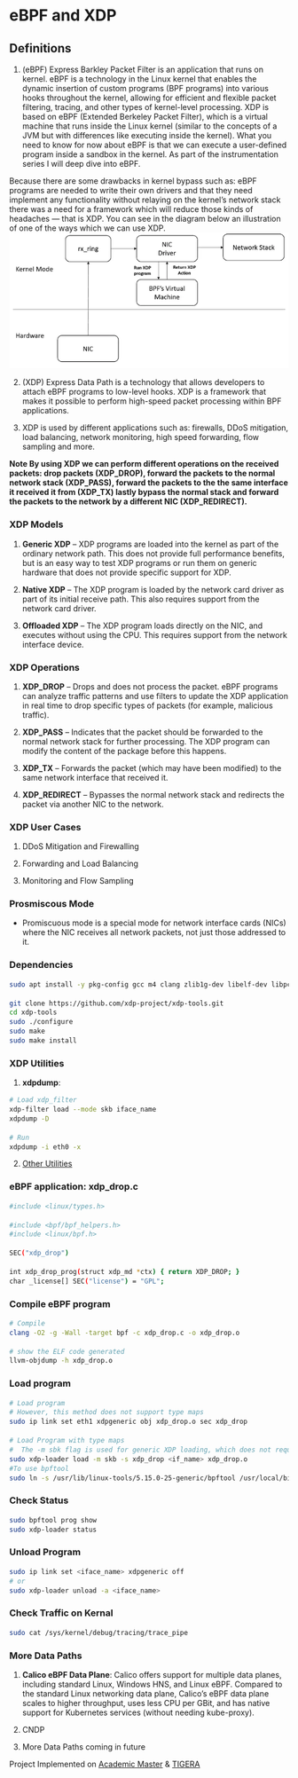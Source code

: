 # eBPF and XDP

## Definitions

1. (eBPF) Express Barkley Packet Filter is an application that runs on kernel. eBPF is a technology in the Linux kernel that enables the dynamic insertion of custom programs (BPF programs) into various hooks throughout the kernel, allowing for efficient and flexible packet filtering, tracing, and other types of kernel-level processing.
XDP is based on eBPF (Extended Berkeley Packet Filter), which is a virtual machine that runs inside the Linux kernel (similar to the concepts of a JVM but with differences like executing inside the kernel). What you need to know for now about eBPF is that we can execute a user-defined program inside a sandbox in the kernel. As part of the instrumentation series I will deep dive into eBPF.

 Because there are some drawbacks in kernel bypass such as: eBPF programs are needed to write their own drivers and that they need implement any functionality without relaying on the kernel’s network stack there was a need for a framework which will reduce those kinds of headaches — that is XDP. You can see in the diagram below an illustration of one of the ways which we can use XDP.
![Architecture Diagram](Diagram/xdp_diagram.png)


2. (XDP) Express Data Path is a technology that allows developers to attach eBPF programs to low-level hooks. XDP is a framework that makes it possible to perform high-speed packet processing within BPF applications.

3. XDP is used by different applications such as: firewalls, DDoS mitigation, load balancing, network monitoring, high speed forwarding, flow sampling and more.

**Note By using XDP we can perform different operations on the received packets: drop packets (XDP_DROP), forward the packets to the normal network stack (XDP_PASS), forward the packets to the the same interface it received it from (XDP_TX) lastly bypass the normal stack and forward the packets to the network by a different NIC (XDP_REDIRECT).**

### XDP Models

1. **Generic XDP** – XDP programs are loaded into the kernel as part of the ordinary network path. This does not provide full performance benefits, but is an easy way to test XDP programs or run them on generic hardware that does not provide specific support for XDP.

2. **Native XDP** – The XDP program is loaded by the network card driver as part of its initial receive path. This also requires support from the network card driver.

3. **Offloaded XDP** – The XDP program loads directly on the NIC, and executes without using the CPU. This requires support from the network interface device.


### XDP Operations


1. **XDP_DROP** – Drops and does not process the packet. eBPF programs can analyze traffic patterns and use filters to update the XDP application in real time to drop specific types of packets (for example, malicious traffic).

2. **XDP_PASS** – Indicates that the packet should be forwarded to the normal network stack for further processing. The XDP program can modify the content of the package before this happens.

3. **XDP_TX** – Forwards the packet (which may have been modified) to the same network interface that received it.

4. **XDP_REDIRECT** – Bypasses the normal network stack and redirects the packet via another NIC to the network.


### XDP User Cases

1. DDoS Mitigation and Firewalling

2. Forwarding and Load Balancing

3. Monitoring and Flow Sampling

### Prosmiscous Mode
- Promiscuous mode is a special mode for network interface cards (NICs) where the NIC receives all network packets, not just those addressed to it.
### Dependencies

```bash
sudo apt install -y pkg-config gcc m4 clang zlib1g-dev libelf-dev libpcap-dev libcap-ng-dev binutils build-essential llvm libelf-dev libpcap-dev build-essential libc6-dev-i386 linux-tools-$(uname -r) linux-headers-$(uname -r) linux-tools-common linux-tools-generic tcpdump libbpf-dev

git clone https://github.com/xdp-project/xdp-tools.git
cd xdp-tools
sudo ./configure
sudo make
sudo make install
```

### XDP Utilities

1. **xdpdump**:
```bash
# Load xdp_filter
xdp-filter load --mode skb iface_name
xdpdump -D

# Run
xdpdump -i eth0 -x
```


2. [Other Utilities](https://github.com/xdp-project/xdp-tools)



### eBPF application: xdp_drop.c

```bash
#include <linux/types.h>

#include <bpf/bpf_helpers.h>
#include <linux/bpf.h>

SEC("xdp_drop")

int xdp_drop_prog(struct xdp_md *ctx) { return XDP_DROP; }
char _license[] SEC("license") = "GPL";
```


### Compile eBPF program
```bash
# Compile
clang -O2 -g -Wall -target bpf -c xdp_drop.c -o xdp_drop.o

# show the ELF code generated
llvm-objdump -h xdp_drop.o
```


### Load program
```bash
# Load program
# However, this method does not support type maps
sudo ip link set eth1 xdpgeneric obj xdp_drop.o sec xdp_drop

# Load Program with type maps
#  The -m sbk flag is used for generic XDP loading, which does not require a compliant hardware device.
sudo xdp-loader load -m skb -s xdp_drop <if_name> xdp_drop.o
#To use bpftool
sudo ln -s /usr/lib/linux-tools/5.15.0-25-generic/bpftool /usr/local/bin/bpftool

```


### Check Status

```bash
sudo bpftool prog show
sudo xdp-loader status
```


### Unload Program
```bash
sudo ip link set <iface_name> xdpgeneric off
# or
sudo xdp-loader unload -a <iface_name>
```
### Check Traffic on Kernal

```bash
sudo cat /sys/kernel/debug/tracing/trace_pipe
```

### More Data Paths
1. **Calico eBPF Data Plane**: Calico offers support for multiple data planes, including standard Linux, Windows HNS, and Linux eBPF. Compared to the standard Linux networking data plane, Calico’s eBPF data plane scales to higher throughput, uses less CPU per GBit, and has native support for Kubernetes services (without needing kube-proxy).

2. CNDP

3. More Data Paths coming in future
   
Project Implemented on [Academic Master](https://academic-master.com/) & [TIGERA](https://www.tigera.io/learn/guides/ebpf/ebpf-xdp/)


